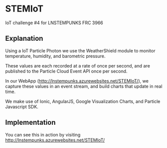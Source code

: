 # STEMIoT
IoT challenge #4 for LNSTEMPUNKS FRC 3966

## Explanation
Using a IoT Particle Photon we use the WeatherShield module to monitor temperature, humidity, and barometric pressure.


These values are each recorded at a rate of once per second, and are published to the Particle Cloud Event API once per second.


In our WebApp (http://lnstempunks.azurewebsites.net/STEMIoT/), we capture these values in an event stream, and build charts that update in real time.

 
We make use of Ionic, AngularJS, Google Visualization Charts, and Particle Javascript SDK.

## Implementation
You can see this in action by visiting http://lnstempunks.azurewebsites.net/STEMIoT/